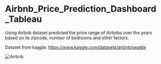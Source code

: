# Airbnb_Price_Prediction_Dashboard_Tableau

Using Airbnb dataset predicted the price range of Airbnbs over the years based on its zipcode, number of bedrooms and other factors.

Dataset from kaggle: https://www.kaggle.com/datasets/airbnb/seattle

![Airbnb](https://user-images.githubusercontent.com/89944248/219902938-c74519c3-4908-49df-b8b1-066900078b0d.png)

